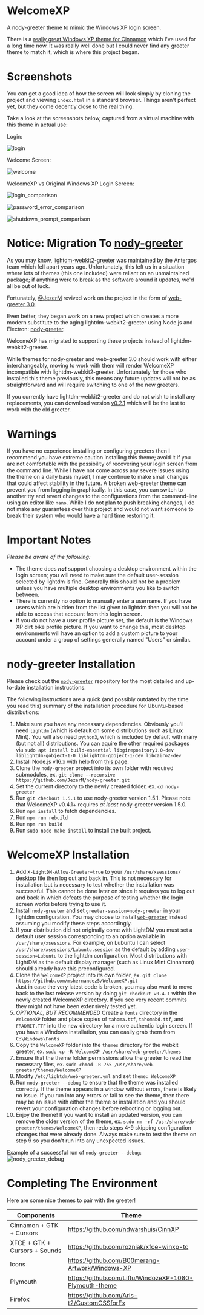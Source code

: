 # WelcomeXP
A nody-greeter theme to mimic the Windows XP login screen.

There is a [really great Windows XP theme for Cinnamon](https://github.com/ndwarshuis/CinnXP) which I've used for a long time now. It was really well done but I could never find any greeter theme to match it, which is where this project began.

# Screenshots
You can get a good idea of how the screen will look simply by cloning the project and viewing `index.html` in a standard browser. Things aren't perfect yet, but they come decently close to the real thing.

Take a look at the screenshots below, captured from a virtual machine with this theme in actual use:

Login:

![login](screenshot/login.png)

Welcome Screen:

![welcome](screenshot/welcome.png)

WelcomeXP vs Original Windows XP Login Screen:

![login_comparison](screenshot/login-comparison.png)

![password_error_comparison](screenshot/password-error-comparison.png)

![shutdown_prompt_comparison](screenshot/shutdown-prompt-comparison.png)

# Notice: Migration To [nody-greeter](https://github.com/JezerM/nody-greeter)
As you may know, [lightdm-webkit2-greeter](https://github.com/Antergos/web-greeter) was maintained by the Antergos team which fell apart years ago.
Unfortunately, this left us in a situation where lots of themes (this one included) were reliant on an unmaintained package; if anything were to break as the software around it updates, we'd all be out of luck.

Fortunately, [@JezerM](https://github.com/JezerM) revived work on the project in the form of [web-greeter 3.0](https://github.com/JezerM/web-greeter).

Even better, they began work on a new project which creates a more modern substitute to the aging lightdm-webkit2-greeter using Node.js and Electron: [nody-greeter](https://github.com/JezerM/nody-greeter).

WelcomeXP has migrated to supporting these projects instead of lightdm-webkit2-greeter.

While themes for nody-greeter and web-greeter 3.0 should work with either interchangeably, moving to work with them will render WelcomeXP incompatible with lightdm-webkit2-greeter. Unfortunately for those who installed this theme previously, this means any future updates will not be as straightforward and will require switching to one of the new greeters.

If you currently have lightdm-webkit2-greeter and do not wish to install any replacements, you can download version [v0.2.1](https://github.com/mshernandez5/WelcomeXP/releases/tag/v0.2.1) which will be the last to work with the old greeter.

# Warnings
If you have no experience installing or configuring greeters then I recommend you have extreme caution installing this theme; avoid it if you are not comfortable with the possibility of recovering your login screen from the command line. While I have not come across any severe issues using the theme on a daily basis myself, I may continue to make small changes that could affect stability in the future. A broken web-greeter theme can prevent you from logging in graphically. In this case, you can switch to another tty and revert changes to the configurations from the command-line using an editor like `nano`. While I do not plan to push breaking changes, I do not make any guarantees over this project and would not want someone to break their system who would have a hard time restoring it.

# Important Notes
*Please be aware of the following:*
* The theme does ***not*** support choosing a desktop environment within the login screen; you will need to make sure the default user-session selected by lightdm is fine. Generally this should not be a problem unless you have multiple desktop environments you like to switch between.
* There is currently no option to manually enter a username. If you have users which are hidden from the list given to lightdm then you will not be able to access that account from this login screen.
* If you do not have a user profile picture set, the default is the Windows XP dirt bike profile picture. If you want to change this, most desktop environments will have an option to add a custom picture to your account under a group of settings generally named "Users" or similar.

# nody-greeter Installation
Please check out the [`nody-greeter`](https://github.com/JezerM/nody-greeter) repository for the most detailed and up-to-date installation instructions.

The following instructions are a quick (and possibly outdated by the time you read this) summary of the installation procedure for Ubuntu-based distributions:

1) Make sure you have any necessary dependencies. Obviously you'll need `lightdm` (which is default on some distributions such as Linux Mint). You will also need `python3`, which is included by default with many (but not all) distributions. You can aquire the other required packages via `sudo apt install build-essential libgirepository1.0-dev liblightdm-gobject-1-0 liblightdm-gobject-1-dev libcairo2-dev`
2) Install Node.js v16.x with help from [this page](https://github.com/nodesource/distributions).
3) Clone the `nody-greeter` project into its own folder with required submodules, ex. `git clone --recursive https://github.com/JezerM/nody-greeter.git`
4) Set the current directory to the newly created folder, ex. `cd nody-greeter`
5) Run `git checkout 1.5.1` to use nody-greeter version 1.5.1. Please note that WelcomeXP v0.4.1+ requires *at least* nody-greeter version 1.5.0.
6) Run `npm install` to fetch dependencies.
7) Run `npm run rebuild`
8) Run `npm run build`
9) Run `sudo node make install` to install the built project.

# WelcomeXP Installation
1) Add `X-LightDM-Allow-Greeter=true` to your `/usr/share/xsessions/` desktop file then log out and back in. This is not necessary for installation but is necessary to test whether the installation was successful. This cannot be done later on since it requires you to log out and back in which defeats the purpose of testing whether the login screen works before trying to use it.
2) Install `nody-greeter` and set `greeter-session=nody-greeter` in your lightdm configuration. You may choose to install [`web-greeter`](https://github.com/JezerM/web-greeter) instead assuming you modify these steps accordingly.
3) If your distribution did not originally come with LightDM you must set a default user session corresponding to an option available in `/usr/share/xsessions`. For example, on Lubuntu I can select `/usr/share/xsessions/Lubuntu.session` as the default by adding `user-session=Lubuntu` to the lightdm configuration. Most distributions with LightDM as the default display manager (such as Linux Mint Cinnamon) should already have this preconfigured.
4) Clone the `WelcomeXP` project into its own folder, ex. `git clone https://github.com/mshernandez5/WelcomeXP.git`\
Just in case the very latest code is broken, you may also want to move back to the last release version by doing `git checkout v0.4.1` within the newly created WelcomeXP directory. If you see very recent commits they might not have been extensively tested yet.
5) *OPTIONAL, BUT RECOMMENDED* Create a `fonts` directory in the `WelcomeXP` folder and place copies of `tahoma.ttf`, `tahomabd.ttf`, and `FRADMIT.TTF` into the new directory for a more authentic login screen. If you have a Windows installation, you can easily grab them from `C:\Windows\Fonts`
6) Copy the `WelcomeXP` folder into the `themes` directory for the webkit greeter, ex. `sudo cp -R WelcomeXP /usr/share/web-greeter/themes`
7) Ensure that the theme folder permissions allow the greeter to read the necessary files, ex. `sudo chmod -R 755 /usr/share/web-greeter/themes/WelcomeXP`
8) Modify `/etc/lightdm/web-greeter.yml` and set `theme: WelcomeXP`
9) Run `nody-greeter --debug` to ensure that the theme was installed correctly. If the theme appears in a window without errors, there is likely no issue. If you run into any errors or fail to see the theme, then there may be an issue with either the theme or installation and you should revert your configuration changes before rebooting or logging out.
10) Enjoy the theme! If you want to install an updated version, you can remove the older version of the theme, ex. `sudo rm -rf /usr/share/web-greeter/themes/WelcomeXP`, then redo steps 4-9 skipping configuration changes that were already done. Always make sure to test the theme on step 9 so you don't run into any unexpected issues.

Example of a successful run of `nody-greeter --debug`:
![nody_greeter_debug](screenshot/nody_greeter_debug.png)

# Completing The Environment

Here are some nice themes to pair with the greeter!

Components | Theme
-----------------|---------
Cinnamon + GTK + Cursors | https://github.com/ndwarshuis/CinnXP
XFCE + GTK + Cursors + Sounds | https://github.com/rozniak/xfce-winxp-tc
Icons | https://github.com/B00merang-Artwork/Windows-XP
Plymouth | https://github.com/Liftu/WindozeXP-1080-Plymouth-theme
Firefox | https://github.com/Aris-t2/CustomCSSforFx